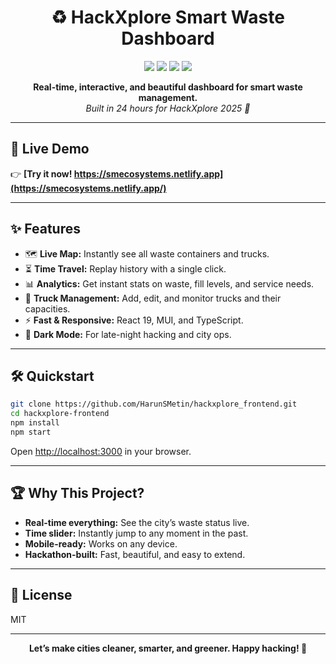 <h1 align="center">♻️ HackXplore Smart Waste Dashboard</h1>

<p align="center">
  <img src="https://img.shields.io/badge/hackathon-hackxplore-blueviolet?style=flat-square" />
  <img src="https://img.shields.io/badge/react-19.x-61dafb?logo=react&style=flat-square" />
  <img src="https://img.shields.io/badge/mui-6.x-007fff?logo=mui&style=flat-square" />
  <img src="https://img.shields.io/badge/typescript-4.x-3178c6?logo=typescript&style=flat-square" />
</p>

<p align="center">
  <b>Real-time, interactive, and beautiful dashboard for smart waste management.</b><br>
  <i>Built in 24 hours for HackXplore 2025 🚀</i>
</p>

---

## 🚀 Live Demo

👉 **[Try it now! https://smecosystems.netlify.app](https://smecosystems.netlify.app/)**

---

## ✨ Features

- 🗺️ **Live Map:** Instantly see all waste containers and trucks.
- ⏳ **Time Travel:** Replay history with a single click.
- 📊 **Analytics:** Get instant stats on waste, fill levels, and service needs.
- 🚚 **Truck Management:** Add, edit, and monitor trucks and their capacities.
- ⚡ **Fast & Responsive:** React 19, MUI, and TypeScript.
- 🌙 **Dark Mode:** For late-night hacking and city ops.

---

## 🛠️ Quickstart

```bash
git clone https://github.com/HarunSMetin/hackxplore_frontend.git
cd hackxplore-frontend
npm install
npm start
```

Open [http://localhost:3000](http://localhost:3000) in your browser.

---

## 🏆 Why This Project?

- **Real-time everything:** See the city’s waste status live.
- **Time slider:** Instantly jump to any moment in the past.
- **Mobile-ready:** Works on any device.
- **Hackathon-built:** Fast, beautiful, and easy to extend.

---

## 📄 License

MIT

---

<p align="center">
  <b>Let’s make cities cleaner, smarter, and greener. Happy hacking! 🚀</b>
</p>
